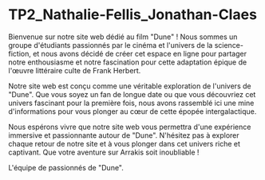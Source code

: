 # TP2_Nathalie-Fellis_Jonathan-Claes

Bienvenue sur notre site web dédié au film "Dune" ! Nous sommes un groupe d'étudiants passionnés par le cinéma et l'univers de la science-fiction, et nous avons décidé de créer cet espace en ligne pour partager notre enthousiasme et notre fascination pour cette adaptation épique de l'œuvre littéraire culte de Frank Herbert.

Notre site web est conçu comme une véritable exploration de l'univers de "Dune". Que vous soyez un fan de longue date ou que vous découvriez cet univers fascinant pour la première fois, nous avons rassemblé ici une mine d'informations pour vous plonger au cœur de cette épopée intergalactique.


Nous espérons vivre que notre site web vous permettra d'une expérience immersive et passionnante autour de "Dune". N'hésitez pas à explorer chaque retour de notre site et à vous plonger dans cet univers riche et captivant. Que votre aventure sur Arrakis soit inoubliable !

L'équipe de passionnés de "Dune".